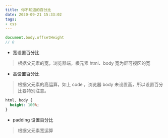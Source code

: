 ```yaml
---
title: 你不知道的百分比
date: 2020-09-21 15:33:02
tags:
- css
---
```


```javascript
document.body.offsetHeight
// 0
```
* 宽设置百分比
> 根据父元素的宽，浏览器端，根元素 html、body 宽为屏可视区的宽

* 高设置百分比
> 根据父元素的高运算，如上 code ，浏览器 body 未设置高，所以设置百分比要特别注意。

```CSS
html, body {
  height: 100%;
}
```

* padding 设置百分比
> 根据父元素宽运算
